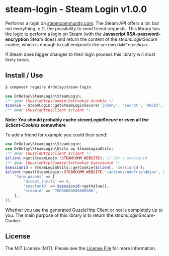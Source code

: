 # steam-login - Steam Login v1.0.0
Performs a login on [steamcommunity.com](https://steamcommunity.com).
The Steam API offers a lot, but not everything, e.G. the possibility to send friend requests.
This library has the logic to perform a login on Steam (with the **Javascript RSA-password-encryption** Steam does) and return the content of the *steamLoginSecure* cookie, which is enough to call endpoints like `actions/AddFriendAjax`.

If Steam does bigger changes to their login process this library will most likely break.

Install / Use
-------------
``` bash
$ composer require drdelay/steam-login
```
``` php
use DrDelay\SteamLogin\SteamLogin;
/** @var \GuzzleHttp\Cookie\SetCookie $cookie */
$cookie = SteamLogin::getSteamLoginSecure('johnny', 'secr3t', 'ABCD3', null, $client);
/** @var \GuzzleHttp\Client $client */
```
**Note: You should probably cache *steamLoginSecure* or even all the *$client-Cookies* somewhere**

To add a friend for example you could then send:
``` php
use DrDelay\SteamLogin\SteamLogin;
use DrDelay\SteamLogin\Utils as SteamLoginUtils;
/** @var \GuzzleHttp\Client $client */
$client->get(SteamLogin::STEAMCOMM_WEBSITE); // Get a sessionid
/** @var \GuzzleHttp\Cookie\SetCookie $sessionid */
$sessionid = SteamLoginUtils::getCookie($client, 'sessionid');
$client->post(SteamLogin::STEAMCOMM_WEBSITE.'/actions/AddFriendAjax', array(
    'form_params' => [
        'accept_invite' => 0,
        'sessionID' => $sessionid->getValue(),
        'steamid' => '76000000000000000',
    ],
));
```

Whether you use the generated GuzzleHttp Client or not is completely up to you. The main purpose of this library is to return the *steamLoginSecure*-Cookie.

License
------
The MIT License (MIT). Please see the [License File](LICENSE) for more information.
